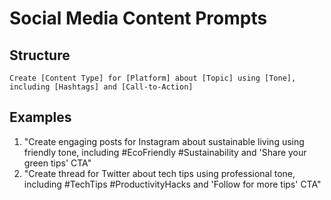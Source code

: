 # Social Media Content Prompts

## Structure

```
Create [Content Type] for [Platform] about [Topic] using [Tone], including [Hashtags] and [Call-to-Action]
```

## Examples

1. "Create engaging posts for Instagram about sustainable living using friendly tone, including #EcoFriendly #Sustainability and 'Share your green tips' CTA"
2. "Create thread for Twitter about tech tips using professional tone, including #TechTips #ProductivityHacks and 'Follow for more tips' CTA"

```

```
